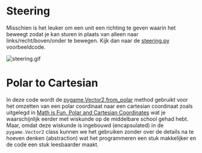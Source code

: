 # Steering

Misschien is het leuker om een unit een richting te geven waarin het
beweegt zodat je kan sturen in plaats van alleen naar
links/recht/boven/onder te bewegen. Kijk dan naar de
[steering.py](steering.py) voorbeeldcode.

![steering.gif](steering.gif)

# Polar to Cartesian

In deze code wordt de
[pygame.Vector2.from_polar](https://www.pygame.org/docs/ref/math.html#pygame.math.Vector2.from_polar)
method gebruikt voor het omzetten van een polar coordinaat naar een
cartesian coordinaat zoals uitgelegd in [Math is Fun, Polar and
Cartesian
Coordinates](https://www.mathsisfun.com/polar-cartesian-coordinates.html) wat je waarschijnlijk eerder met wiskunde op de middelbare school gehad
hebt. Maar, omdat deze wiskunde is ingebouwd (encapsulated) in de
`pygame.Vector2` class kunnen we het gebruiken zonder over de details
na te hoeven denken (abstraction) wat het programmeren een stuk
makkelijker en de code een stuk leesbaarder maakt.
